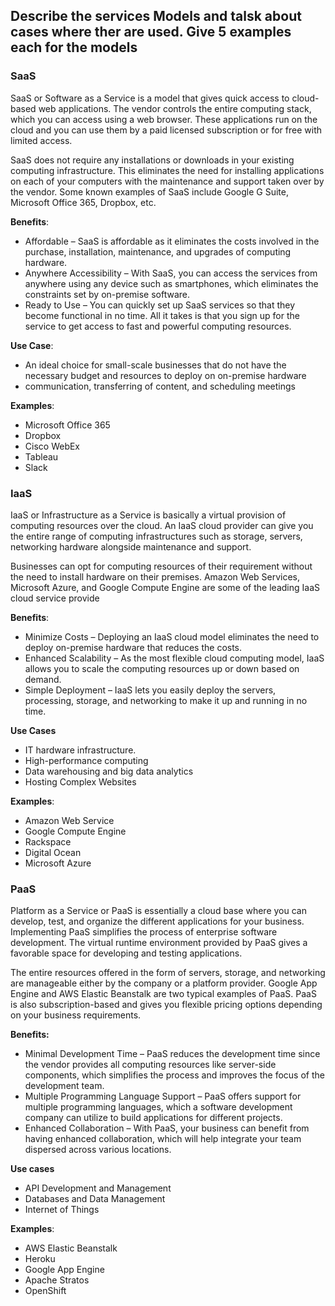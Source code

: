 ## Describe the services Models and talsk about cases where ther are used. Give 5 examples each for the models

###  SaaS
SaaS or Software as a Service is a model that gives quick access to cloud-based web applications. The vendor controls the entire computing stack, which you can access using a web browser. These applications run on the cloud and you can use them by a paid licensed subscription or for free with limited access.

SaaS does not require any installations or downloads in your existing computing infrastructure. This eliminates the need for installing applications on each of your computers with the maintenance and support taken over by the vendor.  Some known examples of SaaS include Google G Suite, Microsoft Office 365, Dropbox, etc.

**Benefits**:
- Affordable – SaaS is affordable as it eliminates the costs involved in the purchase, installation, maintenance, and upgrades of computing hardware.
- Anywhere Accessibility – With SaaS, you can access the services from anywhere using any device such as smartphones, which eliminates the constraints set by on-premise software.
- Ready to Use – You can quickly set up SaaS services so that they become functional in no time. All it takes is that you sign up for the service to get access to fast and powerful computing resources.

**Use Case**: 
- An ideal choice for small-scale businesses that do not have the necessary budget and resources to deploy on on-premise hardware
- communication, transferring of content, and scheduling meetings

**Examples**:
- Microsoft Office 365
- Dropbox
- Cisco WebEx
- Tableau
- Slack


### IaaS
IaaS or Infrastructure as a Service is basically a virtual provision of computing resources over the cloud. An IaaS cloud provider can give you the entire range of computing infrastructures such as storage, servers, networking hardware alongside maintenance and support.

Businesses can opt for computing resources of their requirement without the need to install hardware on their premises.  Amazon Web Services, Microsoft Azure, and Google Compute Engine are some of the leading IaaS cloud service provide

**Benefits**:
- Minimize Costs – Deploying an IaaS cloud model eliminates the need to deploy on-premise hardware that reduces the costs.
- Enhanced Scalability – As the most flexible cloud computing model, IaaS allows you to scale the computing resources up or down based on demand.
- Simple Deployment – IaaS lets you easily deploy the servers, processing, storage, and networking to make it up and running in no time.

**Use Cases**
- IT hardware infrastructure.
- High-performance computing
- Data warehousing and big data analytics
- Hosting Complex Websites

**Examples**:
- Amazon Web Service
- Google Compute Engine
- Rackspace
- Digital Ocean
- Microsoft Azure

### PaaS
Platform as a Service or PaaS is essentially a cloud base where you can develop, test, and organize the different applications for your business. Implementing PaaS simplifies the process of enterprise software development. The virtual runtime environment provided by PaaS gives a favorable space for developing and testing applications.

The entire resources offered in the form of servers, storage, and networking are manageable either by the company or a platform provider. Google App Engine and AWS Elastic Beanstalk are two typical examples of PaaS. PaaS is also subscription-based and gives you flexible pricing options depending on your business requirements.

**Benefits:**
- Minimal Development Time – PaaS reduces the development time since the vendor provides all computing resources like server-side components, which simplifies the process and improves the focus of the development team.
- Multiple Programming Language Support – PaaS offers support for multiple programming languages, which a software development company can utilize to build applications for different projects.
- Enhanced Collaboration – With PaaS, your business can benefit from having enhanced collaboration, which will help integrate your team dispersed across various locations.

**Use cases**
- API Development and Management
- Databases and Data Management
- Internet of Things

**Examples**:
- AWS Elastic Beanstalk
- Heroku
- Google App Engine
- Apache Stratos
- OpenShift



